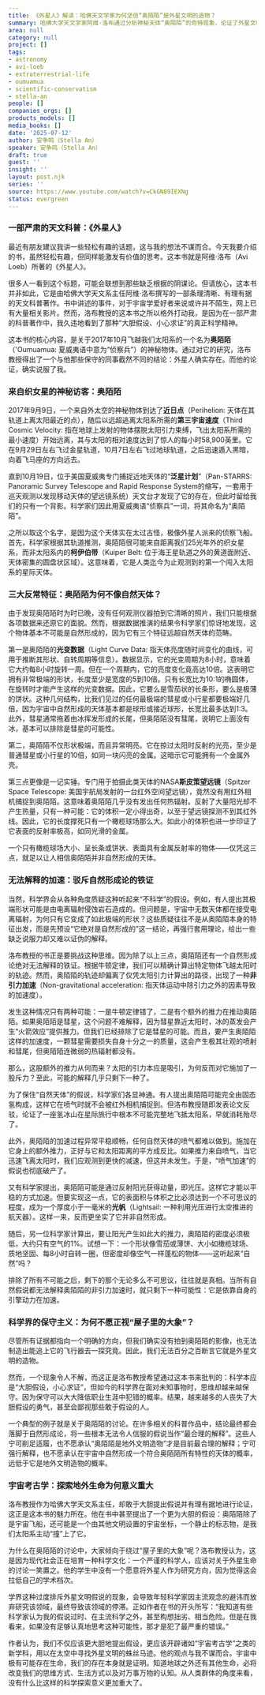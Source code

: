 ```yaml
---
title: 《外星人》解读：哈佛天文学家为何坚信“奥陌陌”是外星文明的造物？
summary: 哈佛大学天文学家阿维·洛布通过分析神秘天体“奥陌陌”的奇特现象，论证了外星文明存在的可能性，并批判了科学界的保守主义。
area: null
category: null
project: []
tags:
- astronomy
- avi-loeb
- extraterrestrial-life
- oumuamua
- scientific-conservatism
- stella-an
people: []
companies_orgs: []
products_models: []
media_books: []
date: '2025-07-12'
author: 安争鸣（Stella An）
speaker: 安争鸣（Stella An）
draft: true
guest: ''
insight: ''
layout: post.njk
series: ''
source: https://www.youtube.com/watch?v=CkGN89IEXNg
status: evergreen
---
```

### 一部严肃的天文科普：《外星人》

最近有朋友建议我讲一些轻松有趣的话题，这与我的想法不谋而合。今天我要介绍的书，虽然轻松有趣，但同样能激发有价值的思考。这本书就是阿维·洛布（Avi Loeb）所著的《外星人》。

很多人一看到这个标题，可能会联想到那些缺乏根据的阴谋论。但请放心，这本书并非如此，它是由哈佛大学天文系主任阿维·洛布撰写的一部条理清晰、有理有据的天文科普著作。书中讲述的事件，对于宇宙学爱好者来说或许并不陌生，网上已有大量相关影片。然而，洛布教授的这本书之所以格外打动我，是因为在一部严肃的科普著作中，我久违地看到了那种“大胆假设、小心求证”的真正科学精神。

这本书的核心内容，是关于2017年10月飞越我们太阳系的一个名为**奥陌陌**（'Oumuamua: 夏威夷语中意为“侦察兵”）的神秘物体。通过对它的研究，洛布教授得出了一个与他那些保守的同事截然不同的结论：外星人确实存在。而他的论证，确实说服了我。

### 来自织女星的神秘访客：奥陌陌

2017年9月9日，一个来自外太空的神秘物体到达了**近日点**（Perihelion: 天体在其轨道上离太阳最近的点），随后以远超逃离太阳系所需的**第三宇宙速度**（Third Cosmic Velocity: 指在地球上发射的物体摆脱太阳引力束缚，飞出太阳系所需的最小速度）开始远离，其与太阳的相对速度达到了惊人的每小时58,900英里。它在9月29日左右飞过金星轨道，10月7日左右飞过地球轨道，之后迅速遁入黑暗，向着飞马座的方向远去。

直到10月19日，位于美国夏威夷专门捕捉近地天体的“**泛星计划**”（Pan-STARRS: Panoramic Survey Telescope and Rapid Response System的缩写，一套用于巡天观测以发现移动天体的望远镜系统）天文台才发现了它的存在，但此时留给我们的只有一个背影。科学家们因此用夏威夷语“侦察兵”一词，将其命名为“奥陌陌”。

之所以取这个名字，是因为这个天体实在太过古怪，极像外星人派来的侦察飞船。首先，科学家根据其轨道推测，奥陌陌很可能来自距离我们25光年外的织女星系，而非太阳系内的**柯伊伯带**（Kuiper Belt: 位于海王星轨道之外的黄道面附近、天体密集的圆盘状区域）。这意味着，它是人类迄今为止观测到的第一个闯入太阳系的星际天体。

### 三大反常特征：奥陌陌为何不像自然天体？

由于发现奥陌陌时为时已晚，没有任何观测仪器拍到它清晰的照片，我们只能根据各项数据来还原它的面貌。然而，根据数据推演的结果令科学家们惊讶地发现，这个物体基本不可能是自然形成的，因为它有三个特征远超自然天体的范畴。

第一是奥陌陌的**光变数据**（Light Curve Data: 指天体亮度随时间变化的曲线，可用于推断其形状、自转周期等信息）。数据显示，它的光变周期为8小时，意味着它大约每8小时旋转一周。但在一个周期内，它的亮度变化竟高达10倍。这表明它拥有非常极端的形状，长度至少是宽度的5到10倍。只有长宽比为10:1的椭圆体，在旋转时才能产生这样的光变数据。因此，它要么是雪茄状的长条形，要么是极薄的饼状。这种几何结构，比我们见过的任何最极端的彗星或小行星都要极端好几倍，因为宇宙中自然形成的天体基本都是球形或接近球形，长宽比最多达到1:3。此外，彗星通常拖着由冰挥发形成的长尾，但奥陌陌没有彗尾，说明它上面没有冰，基本可以排除是彗星的可能性。

第二，奥陌陌不仅形状极端，而且异常明亮。它在掠过太阳时反射的光亮，至少是普通彗星或小行星的10倍，如同一块闪亮的金属。这暗示它可能拥有一个金属外壳。

第三点更像是一记实锤。专门用于拍摄此类天体的NASA**斯皮策望远镜**（Spitzer Space Telescope: 美国宇航局发射的一台红外空间望远镜），竟然没有用红外相机捕捉到奥陌陌。这意味着奥陌陌几乎没有发出任何热辐射。反射了大量阳光却不产生热量，只有一种可能：它的体积一定小得出奇，以至于望远镜探测不到其红外线。因此，它的长度撑死只有一个橄榄球场那么大。如此小的体积也进一步印证了它表面的反射率极高，如同光滑的金属。

一个只有橄榄球场大小、呈长条或饼状、表面具有金属反射率的物体——仅凭这三点，就足以让人相信奥陌陌并非自然形成的天体。

### 无法解释的加速：驳斥自然形成论的铁证

当然，科学界会从各种角度质疑这种听起来“不科学”的假设。例如，有人提出其极端形状可能是由电离辐射侵蚀岩石造成的。但问题是，宇宙中无数天体都在接受电离辐射，为何只有它变成了如此极端的形状？这些质疑往往不是从奥陌陌本身的特征出发，而是先预设“它绝对是自然形成的”这一结论，再强行套用理论，给出一些缺乏说服力却又难以证伪的解释。

洛布教授的书正是要挑战这种思维。因为除了以上三点，奥陌陌还有一个自然形成论绝对无法解释的铁证。根据牛顿定律，我们可以精确计算出特定物体飞越太阳时的轨迹。然而，奥陌陌的轨迹却偏离了仅凭太阳引力计算出的路径，出现了一种**非引力加速**（Non-gravitational acceleration: 指天体运动中除引力之外的因素导致的加速度）。

发生这种情况只有两种可能：一是牛顿定律错了，二是有个额外的推力在推动奥陌陌。如果奥陌陌是彗星，这个问题不难解释，因为彗星靠近太阳时，冰的蒸发会产生“火箭效应”提供推力。但我们已经排除了它是彗星的可能。而且，要产生奥陌陌这样的加速度，一颗彗星需要损失自身十分之一的质量，这会产生极其壮观的喷射和彗尾，但奥陌陌连微弱的热辐射都没有。

那么，这股额外的推力从何而来？太阳的引力本应是吸引，为何反而对它施加了一股斥力？至此，可能的解释几乎只剩下一种了。

为了保住“自然天体”的假说，科学家们各显神通。有人提出奥陌陌可能完全由固态氢构成，这样它在喷气时就不会被红外相机捕捉到。但洛布教授随即发表论文反驳，论证了一座氢冰山在星际旅行中根本不可能完整地飞抵太阳系，早就消耗殆尽了。

此外，奥陌陌的加速过程异常平稳顺畅，任何自然天体的喷气都难以做到。施加在它身上的额外推力，正好与它和太阳距离的平方成反比。如果推力来自喷气，当它迅速飞离太阳时，我们应观测到更快的减速，但这并未发生。于是，“喷气加速”的假说也彻底破产了。

又有科学家提出，奥陌陌可能是通过反射阳光获得动量，即光压。这样它才能以平稳的方式加速。但要实现这一点，它的表面积与体积之比必须达到一个不可思议的程度，成为一个厚度小于一毫米的**光帆**（Lightsail: 一种利用光压进行太空推进的航天器）。这样一来，反而更坐实了它并非自然形成。

随后，另一位科学家计算出，要让阳光产生如此大的推力，奥陌陌的密度必须极低，大约只有空气的1%。试想一下：一个形状像雪茄或薄饼、大小如橄榄球场、质地坚固、每8小时自转一圈，但密度却像空气一样蓬松的物体——这听起来“自然”吗？

排除了所有不可能之后，剩下的那个无论多么不可思议，往往就是真相。当所有自然假说都无法解释奥陌陌的非引力加速时，就只剩下一种可能性：它是依靠自身的引擎动力在加速。

### 科学界的保守主义：为何不愿正视“屋子里的大象”？

尽管所有证据都指向一个明确的方向，但我们确实没有拍到奥陌陌的影像，也无法制造出能追上它的飞行器去一探究竟。因此，我们无法百分之百断言它就是外星文明的造物。

然而，一个现象令人不解，而这正是洛布教授希望通过这本书来批判的：科学本应是“大胆假设，小心求证”，但如今的科学界在面对未知事物时，思维却越来越保守。因为保守可以大大降低职业生涯中犯错的概率。结果，越来越多的人丧失了大胆假设的勇气，甚至会鄙视那些敢于假设的人。

一个典型的例子就是关于奥陌陌的讨论。在许多相关的科普作品中，结论最终都会落脚于自然形成论，将一些根本无法令人信服的假说当作“最合理的解释”。这些人宁可削足适履，也不愿承认“奥陌陌是地外文明造物”才是目前最合理的解释；宁可强行解释，也不愿承认在宇宙中自然形成一个符合奥陌陌所有特性的天体的概率，远低于它是地外文明造物的概率。

### 宇宙考古学：探索地外生命为何意义重大

洛布教授作为哈佛大学天文系主任，却敢于大胆提出假说并有理有据地进行论证，这正是这本书的魅力所在。他在书中甚至提出了一个更为大胆的假设：奥陌陌除了是宇宙飞船，还可能是一个由其他文明设置的宇宙坐标，一个静止的标志物，是我们太阳系主动“撞”上了它。

为什么在奥陌陌的讨论中，大家倾向于绕过“屋子里的大象”呢？洛布教授认为，这是因为现代社会正在培育一种科学文化：一个严谨的科学人，应该对关于外星生命的讨论一笑置之。他的学生中没有一个愿意将外星人作为研究方向，因为觉得这会拉低自己的学术档次。

学界这种过度排斥外星文明假说的现象，会导致年轻科学家因主流观念的避讳而放弃研究该领域，最终导致该领域的停滞。正如作者在书的开头所写：“我知道有些科学家认为我的假说过时、在主流科学之外，甚至构想拙劣、相当危险。但是在我看来，如果没有足够认真地思考这种可能性，那才是犯了最严重的错误。”

作者认为，我们不仅应该更大胆地提出假设，更应该开辟诸如“宇宙考古学”之类的新学科，用以在太空中寻找外星文明的蛛丝马迹。他的观点与我不谋而合。宇宙中极有可能存在生命，我们的存在本身就是证明。知道地球之外还有其他生命，必将改变我们的思维方式、生活方式以及对万事万物的认知。从人类群体的角度来看，没有什么比这样的科学探索意义更加重大了。